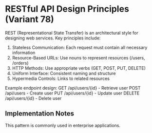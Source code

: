 # RESTful API Design Principles (Variant 78)

REST (Representational State Transfer) is an architectural style for designing web services. Key principles include:

1. Stateless Communication: Each request must contain all necessary information
2. Resource-Based URLs: Use nouns to represent resources (/users, /orders)
3. HTTP Methods: Use appropriate verbs (GET, POST, PUT, DELETE)
4. Uniform Interface: Consistent naming and structure
5. Hypermedia Controls: Links to related resources

Example endpoint design:
GET /api/users/{id} - Retrieve user
POST /api/users - Create user
PUT /api/users/{id} - Update user
DELETE /api/users/{id} - Delete user

## Implementation Notes

This pattern is commonly used in enterprise applications.
